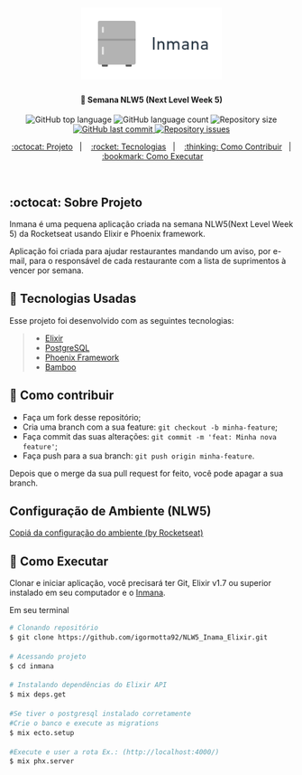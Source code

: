 <h1 align="center">
    <img alt="Be the Hero" src="inmana_logo_sem_fundo.png" width="250px" />
</h1>

<h4 align="center">
  🚀 Semana NLW5 (Next Level Week 5)
</h4>

<p align="center">

  <img alt="GitHub top language" src="https://img.shields.io/github/languages/top/igormotta92/NLW5_Inama_Elixir.svg">

  <img alt="GitHub language count" src="https://img.shields.io/github/languages/count/igormotta92/NLW5_Inama_Elixir">

  <img alt="Repository size" src="https://img.shields.io/github/repo-size/igormotta92/NLW5_Inama_Elixir">

  <a href="https://github.com/igormotta92/NLW5_Inama_Elixir/commits/master">
    <img alt="GitHub last commit" src="https://img.shields.io/github/last-commit/igormotta92/NLW5_Inama_Elixir">
  </a>

  <a href="https://github.com/igormotta92/NLW5_Inama_Elixir/issues">
    <img alt="Repository issues" src="https://img.shields.io/github/issues/igormotta92/NLW5_Inama_Elixir">
  </a>
</p>

<p align="center">
  <a href="#octocat-sobre-projeto">:octocat: Projeto</a>&nbsp;&nbsp;&nbsp;|&nbsp;&nbsp;&nbsp;
  <a href="#rocket-tecnologias-usadas"> :rocket: Tecnologias</a>&nbsp;&nbsp;&nbsp;|&nbsp;&nbsp;&nbsp;
  <a href="#thinking-como-contribuir">:thinking: Como Contribuir</a>&nbsp;&nbsp;&nbsp;|&nbsp;&nbsp;&nbsp;
  <a href="#bookmark-como-executar">:bookmark: Como Executar</a>&nbsp;&nbsp;&nbsp;
</p>

<br>

## :octocat: Sobre Projeto

Inmana é uma pequena aplicação criada na semana NLW5(Next Level Week 5) da Rocketseat usando Elixir e Phoenix framework.

Aplicação foi criada para ajudar restaurantes mandando um aviso, por e-mail, para o responsável de cada restaurante com a lista de suprimentos à vencer por semana.

## :rocket: Tecnologias Usadas
Esse projeto foi desenvolvido com as seguintes tecnologias:

> - [Elixir](https://elixir-lang.org/)
> - [PostgreSQL](https://www.postgresql.org/)
> - [Phoenix Framework][PhoenixFramework]
> - [Bamboo][Bamboo]

## :thinking: Como contribuir

- Faça um fork desse repositório;
- Cria uma branch com a sua feature: `git checkout -b minha-feature`;
- Faça commit das suas alterações: `git commit -m 'feat: Minha nova feature'`;
- Faça push para a sua branch: `git push origin minha-feature`.

Depois que o merge da sua pull request for feito, você pode apagar a sua branch.

## Configuração de Ambiente (NLW5)
[Copiá da configuração do ambiente (by Rocketseat)](https://www.notion.so/Copy-of-Configura-es-do-ambiente-by-Rocketseat-c875e302f22c49b0a82d06ce33ff957c)

## :bookmark: Como Executar

Clonar e iniciar aplicação, você precisará ter Git, Elixir v1.7 ou superior instalado em seu computador e o [Inmana](https://github.com/igormotta92/NLW5_Inama_Elixir.git).

Em seu terminal

```bash
# Clonando repositório
$ git clone https://github.com/igormotta92/NLW5_Inama_Elixir.git

# Acessando projeto
$ cd inmana

# Instalando dependências do Elixir API
$ mix deps.get

#Se tiver o postgresql instalado corretamente
#Crie o banco e execute as migrations
$ mix ecto.setup

#Execute e user a rota Ex.: (http://localhost:4000/)
$ mix phx.server
```
[PhoenixFramework]: https://www.phoenixframework.org/
[Bamboo]: https://github.com/thoughtbot/bamboo
